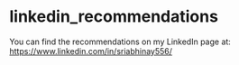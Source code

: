 # linkedin_recommendations
You can find the recommendations on my LinkedIn page at: https://www.linkedin.com/in/sriabhinay556/

